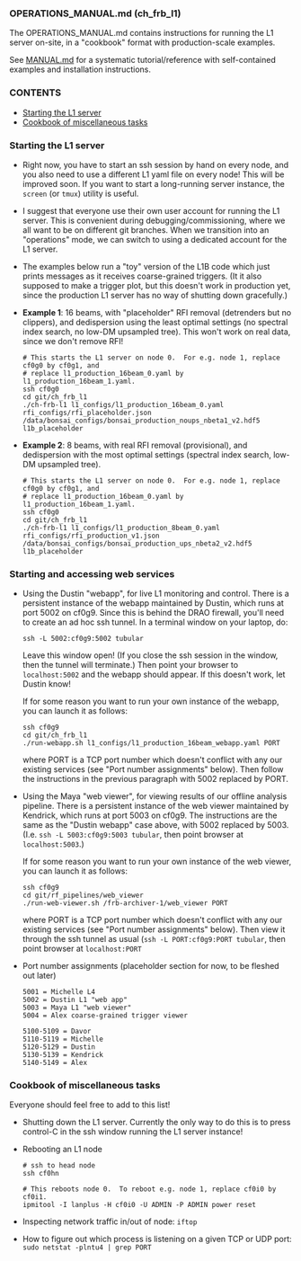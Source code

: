 ### OPERATIONS_MANUAL.md (ch_frb_l1)

The OPERATIONS_MANUAL.md contains instructions for running the L1 server on-site,
in a "cookbook" format with production-scale examples.

See [MANUAL.md](./MANUAL.md) for a systematic tutorial/reference with self-contained examples
and installation instructions.

### CONTENTS

  - [Starting the L1 server](#user-content-starting-the-l1-server)
  - [Cookbook of miscellaneous tasks](#user-content-cookbook-of-miscellaneous-tasks)

<a name="starting-the-l1-server"></a>
### Starting the L1 server

- Right now, you have to start an ssh session by hand on every node, and you also need to use a different
  L1 yaml file on every node!  This will be improved soon.  If you want to start a long-running
  server instance, the `screen` (or `tmux`) utility is useful.

- I suggest that everyone use their own user account for running the L1 server.  This is convenient
  during debugging/commissioning, where we all want to be on different git branches.  When we transition 
  into an "operations" mode, we can switch to using a dedicated account for the L1 server.

- The examples below run a "toy" version of the L1B code which just prints messages as it receives
  coarse-grained triggers.  (It it also supposed to make a trigger plot, but this doesn't work in
  production yet, since the production L1 server has no way of shutting down gracefully.)

- **Example 1**: 16 beams, with "placeholder" RFI removal (detrenders but no clippers), and dedispersion
  using the least optimal settings (no spectral index search, no low-DM upsampled tree).  This won't work
  on real data, since we don't remove RFI!
  ```
  # This starts the L1 server on node 0.  For e.g. node 1, replace cf0g0 by cf0g1, and 
  # replace l1_production_16beam_0.yaml by l1_production_16beam_1.yaml.
  ssh cf0g0
  cd git/ch_frb_l1
  ./ch-frb-l1 l1_configs/l1_production_16beam_0.yaml rfi_configs/rfi_placeholder.json /data/bonsai_configs/bonsai_production_noups_nbeta1_v2.hdf5 l1b_placeholder
  ```

- **Example 2**: 8 beams, with real RFI removal (provisional), and dedispersion with the most optimal settings
  (spectral index search, low-DM upsampled tree).
  ```
  # This starts the L1 server on node 0.  For e.g. node 1, replace cf0g0 by cf0g1, and 
  # replace l1_production_16beam_0.yaml by l1_production_16beam_1.yaml.
  ssh cf0g0
  cd git/ch_frb_l1
  ./ch-frb-l1 l1_configs/l1_production_8beam_0.yaml rfi_configs/rfi_production_v1.json /data/bonsai_configs/bonsai_production_ups_nbeta2_v2.hdf5 l1b_placeholder
  ```

### Starting and accessing web services

- Using the Dustin "webapp", for live L1 monitoring and control.
  There is a persistent instance of the webapp maintained by Dustin, which runs at port 5002 on cf0g9.
  Since this is behind the DRAO firewall, you'll need to create an ad hoc ssh tunnel.
  In a terminal window on your laptop, do:
  ```
  ssh -L 5002:cf0g9:5002 tubular
  ```
  Leave this window open!  (If you close the ssh session in the window, then the tunnel will terminate.)
  Then point your browser to `localhost:5002` and the webapp should appear.  If this doesn't work, let Dustin know!
  
  If for some reason you want to run your own instance of the webapp, you can launch it as follows:
  ```
  ssh cf0g9
  cd git/ch_frb_l1
  ./run-webapp.sh l1_configs/l1_production_16beam_webapp.yaml PORT
  ```
  where PORT is a TCP port number which doesn't conflict with any our existing services (see "Port number assignments" below).
  Then follow the instructions in the previous paragraph with 5002 replaced by PORT.

- Using the Maya "web viewer", for viewing results of our offline analysis pipeline.
  There is a persistent instance of the web viewer maintained by Kendrick, which runs at port 5003 on cf0g9.
  The instructions are the same as the "Dustin webapp" case above, with 5002 replaced by 5003.
  (I.e. `ssh -L 5003:cf0g9:5003 tubular`, then point browser at `localhost:5003`.)

  If for some reason you want to run your own instance of the web viewer, you can launch it as follows:
  ```
  ssh cf0g9
  cd git/rf_pipelines/web_viewer
  ./run-web-viewer.sh /frb-archiver-1/web_viewer PORT
  ```
  where PORT is a TCP port number which doesn't conflict with any our existing services (see "Port number assignments" below).
  Then view it through the ssh tunnel as usual (`ssh -L PORT:cf0g9:PORT tubular`, then point browser at `localhost:PORT`

- Port number assignments (placeholder section for now, to be fleshed out later)
  ```
  5001 = Michelle L4
  5002 = Dustin L1 "web app"
  5003 = Maya L1 "web viewer"
  5004 = Alex coarse-grained trigger viewer

  5100-5109 = Davor
  5110-5119 = Michelle
  5120-5129 = Dustin
  5130-5139 = Kendrick
  5140-5149 = Alex
  ```

<a name="cookbook-of-miscellaneous-tasks"></a>
### Cookbook of miscellaneous tasks

Everyone should feel free to add to this list!

- Shutting down the L1 server.  Currently the only way to do this is to
  press control-C in the ssh window running the L1 server instance!

- Rebooting an L1 node
  ```
  # ssh to head node
  ssh cf0hn

  # This reboots node 0.  To reboot e.g. node 1, replace cf0i0 by cf0i1.
  ipmitool -I lanplus -H cf0i0 -U ADMIN -P ADMIN power reset
  ```

- Inspecting network traffic in/out of node: `iftop`
- How to figure out which process is listening on a given TCP or UDP port: `sudo netstat -plntu4 | grep PORT`
